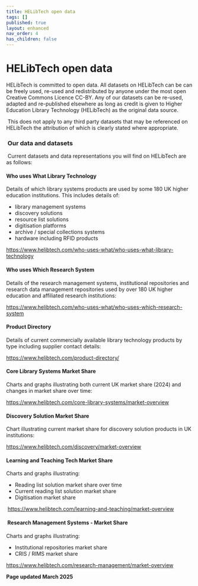 ```yaml
---
title: HELibTech open data
tags: []
published: true
layout: enhanced
nav_order: 4
has_children: false
---
```

# HELibTech open data

HELibTech is committed to open data. All datasets on HELibTech can be can be freely used, re-used and redistributed by anyone under the most open Creative Commons Licence CC-BY. Any of our datasets can be re-used, adapted and re-published elsewhere as long as credit is given to Higher Education Library Technology (HELibTech) as the original data source. 

 This does not apply to any third party datasets that may be referenced on HELibTech the attribution of which is clearly stated where appropriate.

###  Our data and datasets

 Current datasets and data representations you will find on
HELibTech are as follows:

#### Who uses What Library Technology

Details of which library systems products are used by some 180 UK higher education institutions. This includes details of:

* library management systems
* discovery solutions
* resource list solutions
* digitisation platforms
* archive / special collections systems
* hardware including RFID products

<https://www.helibtech.com/who-uses-what/who-uses-what-library-technology>

#### Who uses Which Research System

Details of the research management systems, institutional repositories and research data management repositories used by over 180 UK higher education and affiliated research institutions:

<https://www.helibtech.com/who-uses-what/who-uses-which-research-system>

#### Product Directory

Details of current commercially available library technology products by type including supplier contact details:

<https://www.helibtech.com/product-directory/>

#### Core Library Systems Market Share

Charts and graphs illustrating both current UK market share (2024) and changes in market share over time:

<https://www.helibtech.com/core-library-systems/market-overview>

#### **Discovery Solution Market Share**

Chart illustrating current market share for discovery solution products in UK institutions:

<https://www.helibtech.com/discovery/market-overview>

#### Learning and Teaching Tech Market Share

Charts and graphs illustrating:

* Reading list solution market share over time
* Current reading list solution market share
* Digitisation market share

 <https://www.helibtech.com/learning-and-teaching/market-overview>

####  Research Management Systems - Market Share

Charts and graphs illustrating:

* Institutional repositories market share
* CRIS / RIMS market share

<https://www.helibtech.com/research-management/market-overview>

**Page updated March 2025**[](https://www.helibtech.com/research-management/market-overview)
